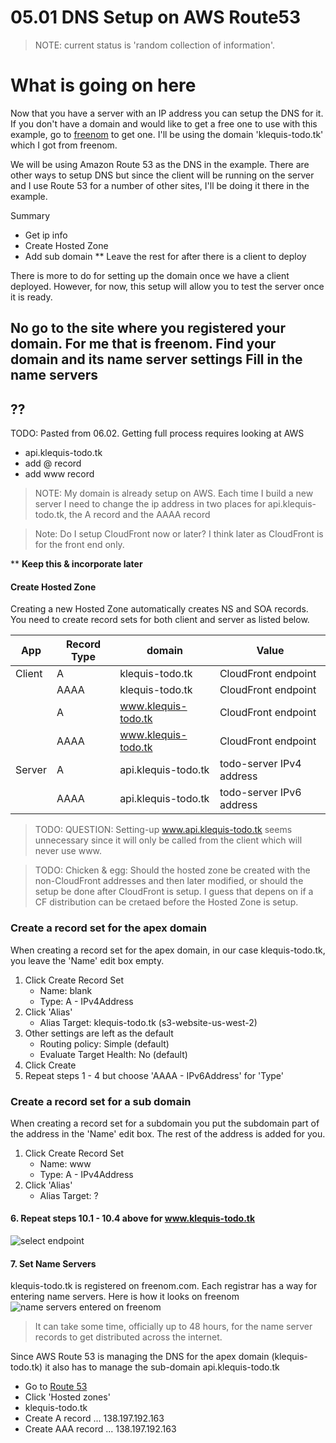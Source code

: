 # 05.01 DNS Setup on AWS Route53

> NOTE: current status is 'random collection of information'.

# What is going on here

Now that you have a server with an IP address you can setup the DNS for it.
If you don't have a domain and would like to get a free one to use with this example, go to [freenom](https://www.freenom.com/en/index.html) to get one. I'll be using the domain 'klequis-todo.tk' which I got from freenom.

We will be using Amazon Route 53 as the DNS in the example. There are other ways to setup DNS but since the client will be running on the server and I use Route 53 for a number of other sites, I'll be doing it there in the example.

Summary
- Get ip info
- Create Hosted Zone
- Add sub domain
** Leave the rest for after there is a client to deploy

There is more to do for setting up the domain once we have a client deployed. However, for now, this setup will allow you to test the server once it is ready.

No go to the site where you registered your domain. For me that is freenom. Find your domain and its name server settings
Fill in the name servers
-

## ??

TODO: Pasted from 06.02. Getting full process requires looking at AWS
- api.klequis-todo.tk
- add @ record
- add www record

> NOTE: My domain is already setup on AWS. Each time I build a new server I need to change the ip address in two places for api.klequis-todo.tk, the A record and the AAAA record

> Note: Do I setup CloudFront now or later? I think later as CloudFront is for the front end only.


** **Keep this & incorporate later**
#### Create Hosted Zone

Creating a new Hosted Zone automatically creates NS and SOA records. You need to create record sets for both client and server as listed below.


| App | Record Type | domain | Value |
| --- | ----------- | ------- | ---- |
| Client | A | klequis-todo.tk | CloudFront endpoint |
| | AAAA | klequis-todo.tk | CloudFront endpoint |
| | A | www.klequis-todo.tk |CloudFront endpoint |
| | AAAA | www.klequis-todo.tk |CloudFront endpoint |
| Server | A | api.klequis-todo.tk | todo-server IPv4 address |
| | AAAA | api.klequis-todo.tk | todo-server IPv6 address |

> TODO: QUESTION: Setting-up www.api.klequis-todo.tk seems unnecessary since it will only be called from the client which will never use www.


> TODO: Chicken & egg: Should the hosted zone be created with the non-CloudFront addresses and then later modified, or should the setup be done after CloudFront is setup. I guess that depens on if a CF distribution can be cretaed before the Hosted Zone is setup.

### Create a record set for the apex domain
When creating a record set for the apex domain, in our case klequis-todo.tk, you leave the 'Name' edit box empty.

1. Click Create Record Set
    - Name: blank
    - Type: A - IPv4Address
2. Click 'Alias'
    - Alias Target: klequis-todo.tk (s3-website-us-west-2)
3. Other settings are left as the default
    - Routing policy: Simple (default)
    - Evaluate Target Health: No (default)
4. Click Create
5. Repeat steps 1 - 4 but choose 'AAAA - IPv6Address' for 'Type'

### Create a record set for a sub domain
When creating a record set for a subdomain you put the subdomain part of the address in the 'Name' edit box. The rest of the address is added for you.

1. Click Create Record Set
    - Name: www
    - Type: A - IPv4Address
2. Click 'Alias'
    - Alias Target: ?



#### 6. Repeat steps 10.1 - 10.4 above for www.klequis-todo.tk

![select endpoint](https://s3-us-west-2.amazonaws.com/react-typescript-todo-ex-images/select-endpoint.png)

#### 7. Set Name Servers
klequis-todo.tk is registered on freenom.com. Each registrar has a way for entering name servers. Here is how it looks on freenom
![name servers entered on freenom](https://s3-us-west-2.amazonaws.com/react-typescript-todo-ex-images/set-name-servers.png)

> It can take some time, officially up to 48 hours, for the name server records to get distributed across the internet.


Since AWS Route 53 is managing the DNS for the apex domain (klequis-todo.tk) it also has to manage the sub-domain api.klequis-todo.tk

- Go to [Route 53](https://console.aws.amazon.com/route53)
- Click 'Hosted zones'
- klequis-todo.tk
- Create A record ... 138.197.192.163
- Create AAA record ... 138.197.192.163
